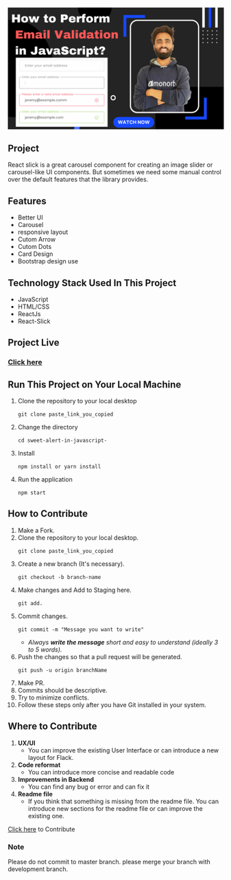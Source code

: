 ![](https://github.com/ShravanMeena/email-validation-in-javascript/blob/main/emailValidation1.png?raw=true)

## Project

React slick is a great carousel component for creating an image slider or carousel-like UI components. But sometimes we need some manual control over the default features that the library provides.

## Features

- Better UI
- Carousel
- responsive layout
- Cutom Arrow
- Cutom Dots
- Card Design
- Bootstrap design use

## Technology Stack Used In This Project

- JavaScript
- HTML/CSS
- ReactJs
- React-Slick

## Project Live

### [Click here]()

## Run This Project on Your Local Machine

1. Clone the repository to your local desktop
   ```
   git clone paste_link_you_copied
   ```
2. Change the directory
   ```
   cd sweet-alert-in-javascript-
   ```
3. Install
   ```
   npm install or yarn install
   ```
4. Run the application
   ```
   npm start
   ```

## How to Contribute

1. Make a Fork.
2. Clone the repository to your local desktop.
   ```
   git clone paste_link_you_copied
   ```
3. Create a new branch (It's necessary).
   ```
   git checkout -b branch-name
   ```
4. Make changes and Add to Staging here.
   ```
   git add.
   ```
5. Commit changes.
   ```
   git commit -m "Message you want to write"
   ```
   - _Always **write the message** short and easy to understand (ideally 3 to 5 words)._
6. Push the changes so that a pull request will be generated.
   ```
   git push -u origin branchName
   ```
7. Make PR.
8. Commits should be descriptive.
9. Try to minimize conflicts.
10. Follow these steps only after you have Git installed in your system.

## Where to Contribute

1. **UX/UI**
   - You can improve the existing User Interface or can introduce a new layout for Flack.
2. **Code reformat**
   - You can introduce more concise and readable code
3. **Improvements in Backend**
   - You can find any bug or error and can fix it
4. **Readme file**
   - If you think that something is missing from the readme file. You can introduce new sections for the readme file or can improve the existing one.

[Click here](https://github.com/ShravanMeena/email-validation-in-javascript) to Contribute

### Note

Please do not commit to master branch. please merge your branch with development branch.
